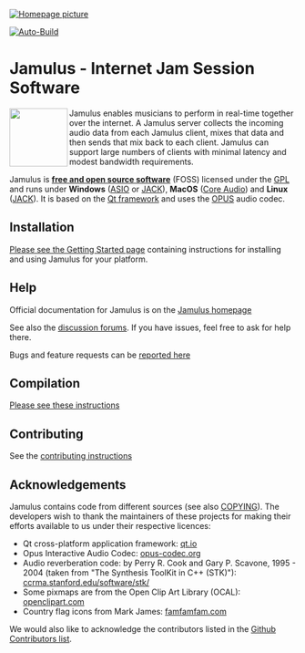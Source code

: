 [![Homepage picture](https://github.com/jamulussoftware/jamuluswebsite/blob/release/assets/img/jamulusbannersmall.png)](https://jamulus.io)

[![Auto-Build](https://github.com/jamulussoftware/jamulus/actions/workflows/autobuild.yml/badge.svg)](https://github.com/jamulussoftware/jamulus/actions/workflows/autobuild.yml)

# Jamulus - Internet Jam Session Software

<a href="https://jamulus.io/"><img align="left" width="102" height="102" src="https://jamulus.io/assets/img/jamulus-icon-2020.svg"/></a>

Jamulus enables musicians to perform in real-time together over the internet.
A Jamulus server collects the incoming audio data from each Jamulus client, mixes that data and then sends that mix back to each client. Jamulus can support large numbers of clients with minimal latency and modest bandwidth requirements.

Jamulus is [**free and open source software**](https://www.gnu.org/philosophy/free-sw.en.html) (FOSS) licensed under the [GPL](https://www.gnu.org/licenses/old-licenses/gpl-2.0.html)
and runs under **Windows** ([ASIO](https://www.steinberg.net) or [JACK](https://jackaudio.org)),
**MacOS** ([Core Audio](https://developer.apple.com/documentation/coreaudio)) and
**Linux** ([JACK](https://jackaudio.org)).
It is based on the [Qt framework](https://www.qt.io) and uses the [OPUS](https://www.opus-codec.org/) audio codec.

## Installation

[Please see the Getting Started page](https://jamulus.io/wiki/Getting-Started) containing instructions for installing and using Jamulus for your platform.

## Help

Official documentation for Jamulus is on the [Jamulus homepage](https://jamulus.io)

See also the [discussion forums](https://github.com/jamulussoftware/jamulus/discussions). If you have issues, feel free to ask for help there.

Bugs and feature requests can be [reported here](https://github.com/jamulussoftware/jamulus/issues)

## Compilation

[Please see these instructions](COMPILING.md)

## Contributing

See the [contributing instructions](CONTRIBUTING.md)

## Acknowledgements

Jamulus contains code from different sources (see also [COPYING](COPYING)). The developers wish
to thank the maintainers of these projects for making their efforts available to us under their respective licences:

*   Qt cross-platform application framework: [qt.io](https://www.qt.io)
*   Opus Interactive Audio Codec: [opus-codec.org](https://www.opus-codec.org/)
*   Audio reverberation code: by Perry R. Cook and Gary P. Scavone, 1995 - 2004
  (taken from "The Synthesis ToolKit in C++ (STK)"):
  [ccrma.stanford.edu/software/stk/](https://ccrma.stanford.edu/software/stk/)
*   Some pixmaps are from the Open Clip Art Library (OCAL): [openclipart.com](https://openclipart.org/)
*   Country flag icons from Mark James: [famfamfam.com](http://www.famfamfam.com)


We would also like to acknowledge the contributors listed in the
[Github Contributors list](https://github.com/jamulussoftware/jamulus/graphs/contributors).
